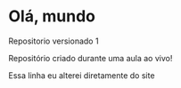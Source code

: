 # Olá, mundo
 Repositorio versionado 1

Repositório criado durante uma aula ao vivo!

Essa linha eu alterei diretamente do site
